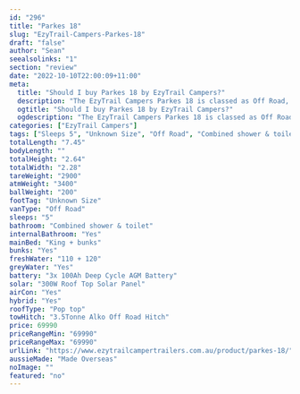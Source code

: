 ```yaml
---
id: "296"
title: "Parkes 18"
slug: "EzyTrail-Campers-Parkes-18"
draft: "false"
author: "Sean"
seealsolinks: "1"
section: "review"
date: "2022-10-10T22:00:09+11:00"
meta:
  title: "Should I buy Parkes 18 by EzyTrail Campers?"
  description: "The EzyTrail Campers Parkes 18 is classed as Off Road, and sleeps 5 people. It is Made Overseas and comes in at Unknown Size. It generally has Combined shower & toilet."
  ogtitle: "Should I buy Parkes 18 by EzyTrail Campers?"
  ogdescription: "The EzyTrail Campers Parkes 18 is classed as Off Road, and sleeps 5 people. It is Made Overseas and comes in at Unknown Size. It generally has Combined shower & toilet."
categories: ["EzyTrail Campers"]
tags: ["Sleeps 5", "Unknown Size", "Off Road", "Combined shower & toilet", "Pop top", "60 - 70k", "Made Overseas"]
totalLength: "7.45"
bodyLength: ""
totalHeight: "2.64"
totalWidth: "2.28"
tareWeight: "2900"
atmWeight: "3400"
ballWeight: "200"
footTag: "Unknown Size"
vanType: "Off Road"
sleeps: "5"
bathroom: "Combined shower & toilet"
internalBathroom: "Yes"
mainBed: "King + bunks"
bunks: "Yes"
freshWater: "110 + 120"
greyWater: "Yes"
battery: "3x 100Ah Deep Cycle AGM Battery"
solar: "300W Roof Top Solar Panel"
airCon: "Yes"
hybrid: "Yes"
roofType: "Pop top"
towHitch: "3.5Tonne Alko Off Road Hitch"
price: 69990
priceRangeMin: "69990"
priceRangeMax: "69990"
urlLink: "https://www.ezytrailcampertrailers.com.au/product/parkes-18/"
aussieMade: "Made Overseas"
noImage: ""
featured: "no"
---
```

